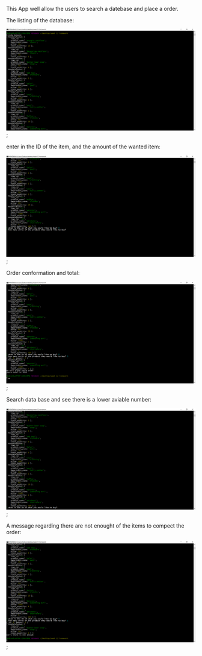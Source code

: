 This App well allow the users to search a datebase and place a order. 


The listing of the database:

![photo 1](week12photo1.png);


enter in the ID of the item, and the amount of the wanted item:

![photo 2](week12photo2.png);

Order conformation and total:

![photo 3](week12photo3.png);

Search data base and see there is a lower aviable number:

![photo 4](week12photo4.png);

A message regarding there are not enought of the items to compect the order:

![photo 5](week12photo5.png);